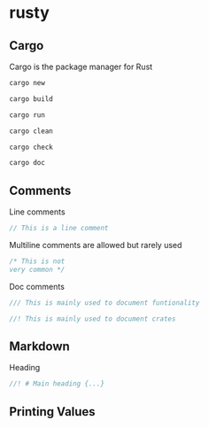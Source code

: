 # rusty

## Cargo
Cargo is the package manager for Rust

```bash
cargo new
```

```bash
cargo build
```

```bash
cargo run
```

```bash
cargo clean
```

```bash
cargo check
```

```bash
cargo doc
```

## Comments
Line comments
```rust
// This is a line comment
```

Multiline comments are allowed but rarely used
```rust
/* This is not
very common */
```

Doc comments
```rust
/// This is mainly used to document funtionality
```
```rust
//! This is mainly used to document crates
```

## Markdown
Heading
```rust
//! # Main heading {...}
```

## Printing Values
